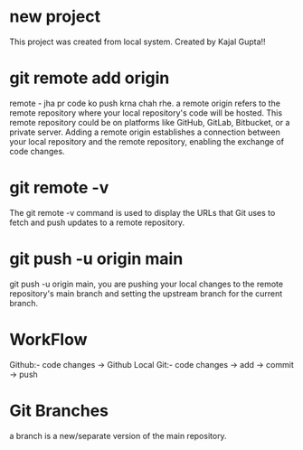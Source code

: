 # new project

This project was created from local system.
Created by Kajal Gupta!!

# git remote add origin 
remote - jha pr code ko push krna chah rhe.
a remote origin refers to the remote repository where your local repository's code will be hosted. This remote repository could be on platforms like GitHub, GitLab, Bitbucket, or a private server. Adding a remote origin establishes a connection between your local repository and the remote repository, enabling the exchange of code changes.

# git remote -v
The git remote -v command is used to display the URLs that Git uses to fetch and push updates to a remote repository.

# git push -u origin main
git push -u origin main, you are pushing your local changes to the remote repository's main branch and setting the upstream branch for the current branch.

# WorkFlow 
Github:- code changes -> Github
Local Git:- code changes -> add -> commit -> push

# Git Branches 
a branch is a new/separate version of the main repository.


